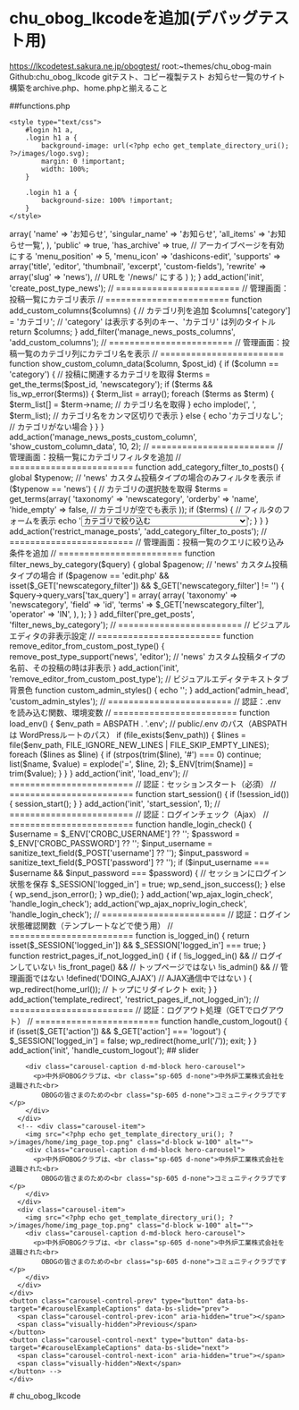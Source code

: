 # chu_obog_lkcodeを追加(デバッグテスト用)

https://lkcodetest.sakura.ne.jp/obogtest/
root:~themes/chu_obog-main
Github:chu_obog_lkcode
gitテスト、コピー複製テスト
お知らせ一覧のサイト構築をarchive.php、home.phpと揃えること

##functions.php
<?php

/**
 * custom_theme functions and definitions
 *
 * @link https://developer.wordpress.org/themes/basics/theme-functions/
 *
 * @package custom_theme
 */

// ========================
// スタイル設定
// ========================
function custom_theme_enqueue_styles()
{
    wp_enqueue_style(
        'custom-style',
        get_template_directory_uri() . '/assets/sass/style.css',
        array(),
        filemtime(get_template_directory() . '/assets/sass/style.css')
    );
}
add_action('wp_enqueue_scripts', 'custom_theme_enqueue_styles');


// ========================
// 管理画面：ロゴ設定
// ========================
function my_login_logo()
{ ?>
    <style type="text/css">
        #login h1 a,
        .login h1 a {
            background-image: url(<?php echo get_template_directory_uri(); ?>/images/logo.svg);
            margin: 0 !important;
            width: 100%;
        }

        .login h1 a {
            background-size: 100% !important;
        }
    </style>
<?php }
add_action('login_enqueue_scripts', 'my_login_logo');


// ========================
// 管理画面：投稿タイプ
// ========================
function create_post_type_news()
{
    register_post_type(
        'news',
        array(
            'labels' => array(
                'name'          => 'お知らせ',
                'singular_name' => 'お知らせ',
                'all_items'     => 'お知らせ一覧',
            ),
            'public'       => true,
            'has_archive'  => true, // アーカイブページを有効にする
            'menu_position' => 5,
            'menu_icon'    => 'dashicons-edit',
            'supports'     => array('title', 'editor', 'thumbnail', 'excerpt', 'custom-fields'),
            'rewrite'      => array('slug' => 'news'), // URLを '/news/' にする
        )
    );
}
add_action('init', 'create_post_type_news');


// ========================
// 管理画面：投稿一覧にカテゴリ表示
// ========================
function add_custom_columns($columns)
{
    // カテゴリ列を追加
    $columns['category'] = 'カテゴリ'; // 'category' は表示する列のキー、'カテゴリ' は列のタイトル

    return $columns;
}
add_filter('manage_news_posts_columns', 'add_custom_columns');


// ========================
// 管理画面：投稿一覧のカテゴリ列にカテゴリ名を表示
// ========================
function show_custom_column_data($column, $post_id)
{
    if ($column == 'category') {
        // 投稿に関連するカテゴリを取得
        $terms = get_the_terms($post_id, 'newscategory');
        if ($terms && !is_wp_error($terms)) {
            $term_list = array();
            foreach ($terms as $term) {
                $term_list[] = $term->name; // カテゴリ名を取得
            }
            echo implode(', ', $term_list); // カテゴリ名をカンマ区切りで表示
        } else {
            echo 'カテゴリなし'; // カテゴリがない場合
        }
    }
}
add_action('manage_news_posts_custom_column', 'show_custom_column_data', 10, 2);


// ========================
// 管理画面：投稿一覧にカテゴリフィルタを追加
// ========================
function add_category_filter_to_posts()
{
    global $typenow;

    // 'news' カスタム投稿タイプの場合のみフィルタを表示
    if ($typenow == 'news') {
        // カテゴリの選択肢を取得
        $terms = get_terms(array(
            'taxonomy' => 'newscategory',
            'orderby' => 'name',
            'hide_empty' => false, // カテゴリが空でも表示
        ));

        if ($terms) {
            // フィルタのフォームを表示
            echo '<select name="newscategory_filter" id="newscategory_filter">';
            echo '<option value="">カテゴリで絞り込む</option>';
            foreach ($terms as $term) {
                echo '<option value="' . esc_attr($term->term_id) . '" ' . selected($_GET['newscategory_filter'], $term->term_id, false) . '>' . esc_html($term->name) . '</option>';
            }
            echo '</select>';
        }
    }
}
add_action('restrict_manage_posts', 'add_category_filter_to_posts');



// ========================
// 管理画面：投稿一覧のクエリに絞り込み条件を追加
// ========================
function filter_news_by_category($query)
{
    global $pagenow;

    // 'news' カスタム投稿タイプの場合
    if ($pagenow == 'edit.php' && isset($_GET['newscategory_filter']) && $_GET['newscategory_filter'] != '') {
        $query->query_vars['tax_query'] = array(
            array(
                'taxonomy' => 'newscategory',
                'field' => 'id',
                'terms' => $_GET['newscategory_filter'],
                'operator' => 'IN',
            ),
        );
    }
}
add_filter('pre_get_posts', 'filter_news_by_category');



// ========================
// ビジュアルエディタの非表示設定
// ========================
function remove_editor_from_custom_post_type()
{
    remove_post_type_support('news', 'editor'); // 'news' カスタム投稿タイプの名前、その投稿の時は非表示
}
add_action('init', 'remove_editor_from_custom_post_type');
// ビジュアルエディタテキストタブ背景色
function custom_admin_styles()
{
    echo '<style>
        /* テキストタブの背景を黒に変更 */
        .wp-editor-area {
            background-color: #353535 !important;
            color: #fff !important; /* テキスト色を白に変更 */
        }
        .wp-editor-tabs .wp-tab-active {
            background-color: #333 !important; /* アクティブタブの背景色 */
        }
    </style>';
}
add_action('admin_head', 'custom_admin_styles');


// ========================
// 認証：.env を読み込む関数、環境変数
// ========================
function load_env()
{
    $env_path = ABSPATH . '.env'; // public/.env のパス（ABSPATH は WordPressルートのパス）
    if (file_exists($env_path)) {
        $lines = file($env_path, FILE_IGNORE_NEW_LINES | FILE_SKIP_EMPTY_LINES);
        foreach ($lines as $line) {
            if (strpos(trim($line), '#') === 0) continue;
            list($name, $value) = explode('=', $line, 2);
            $_ENV[trim($name)] = trim($value);
        }
    }
}
add_action('init', 'load_env');


// ========================
// 認証：セッションスタート（必須）
// ========================
function start_session()
{
    if (!session_id()) {
        session_start();
    }
}
add_action('init', 'start_session', 1);


// ========================
// 認証：ログインチェック（Ajax）
// ========================
function handle_login_check()
{
    $username = $_ENV['CROBC_USERNAME'] ?? '';
    $password = $_ENV['CROBC_PASSWORD'] ?? '';

    $input_username = sanitize_text_field($_POST['username'] ?? '');
    $input_password = sanitize_text_field($_POST['password'] ?? '');

    if ($input_username === $username && $input_password === $password) {
        // セッションにログイン状態を保存
        $_SESSION['logged_in'] = true;
        wp_send_json_success();
    } else {
        wp_send_json_error();
    }

    wp_die();
}
add_action('wp_ajax_login_check', 'handle_login_check');
add_action('wp_ajax_nopriv_login_check', 'handle_login_check');


// ========================
// 認証：ログイン状態確認関数（テンプレートなどで使う用）
// ========================
function is_logged_in()
{
    return isset($_SESSION['logged_in']) && $_SESSION['logged_in'] === true;
}

function restrict_pages_if_not_logged_in()
{
    if (
        !is_logged_in() &&                         // ログインしていない
        !is_front_page() &&                        // トップページではない
        !is_admin() &&                             // 管理画面ではない
        !defined('DOING_AJAX')                     // AJAX通信中ではない
    ) {
        wp_redirect(home_url());                  // トップにリダイレクト
        exit;
    }
}
add_action('template_redirect', 'restrict_pages_if_not_logged_in');


// ========================
// 認証：ログアウト処理（GETでログアウト）
// ========================
function handle_custom_logout()
{
    if (isset($_GET['action']) && $_GET['action'] === 'logout') {
        $_SESSION['logged_in'] = false;
        wp_redirect(home_url('/'));
        exit;
    }
}
add_action('init', 'handle_custom_logout');

## slider
<!-- スライダー -->
<section id="home">
  <div id="carouselExampleCaptions" class="carousel slide" data-bs-ride="carousel" data-bs-interval="3000" style="z-index:2000;">

    <!-- <div class="carousel-indicators">
      <button type="button" data-bs-target="#carouselExampleCaptions" data-bs-slide-to="0" class="active" aria-current="true" aria-label="Slide 1"></button>
      <button type="button" data-bs-target="#carouselExampleCaptions" data-bs-slide-to="1" aria-label="Slide 2"></button>
      <button type="button" data-bs-target="#carouselExampleCaptions" data-bs-slide-to="2" aria-label="Slide 3"></button>
    </div> -->
    <div class="carousel-inner">
      <div class="carousel-item active">
        <img src="<?php echo get_template_directory_uri(); ?>/images/home/img_page_top.png" class="d-block w-100" alt="">
        <div class="carousel-caption d-md-block hero-carousel">
          <p>中外炉OBOGクラブは、<br class="sp-605 d-none">中外炉工業株式会社を退職された<br>
            OBOGの皆さまのための<br class="sp-605 d-none">コミュニティクラブです</p>
        </div>
      </div>
      <!-- <div class="carousel-item">
        <img src="<?php echo get_template_directory_uri(); ?>/images/home/img_page_top.png" class="d-block w-100" alt="">
        <div class="carousel-caption d-md-block hero-carousel">
          <p>中外炉OBOGクラブは、<br class="sp-605 d-none">中外炉工業株式会社を退職された<br>
            OBOGの皆さまのための<br class="sp-605 d-none">コミュニティクラブです</p>
        </div>
      </div>
      <div class="carousel-item">
        <img src="<?php echo get_template_directory_uri(); ?>/images/home/img_page_top.png" class="d-block w-100" alt="">
        <div class="carousel-caption d-md-block hero-carousel">
          <p>中外炉OBOGクラブは、<br class="sp-605 d-none">中外炉工業株式会社を退職された<br>
            OBOGの皆さまのための<br class="sp-605 d-none">コミュニティクラブです</p>
        </div>
      </div>
    </div>
    <button class="carousel-control-prev" type="button" data-bs-target="#carouselExampleCaptions" data-bs-slide="prev">
      <span class="carousel-control-prev-icon" aria-hidden="true"></span>
      <span class="visually-hidden">Previous</span>
    </button>
    <button class="carousel-control-next" type="button" data-bs-target="#carouselExampleCaptions" data-bs-slide="next">
      <span class="carousel-control-next-icon" aria-hidden="true"></span>
      <span class="visually-hidden">Next</span>
    </button> -->
    </div>
</section># chu_obog_lkcode
